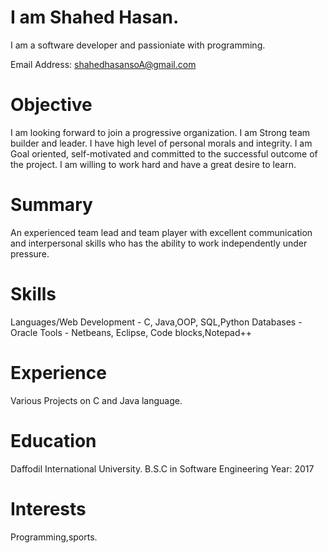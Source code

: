 # I am Shahed Hasan.
I am a software developer and passioniate with programming.

Email Address: shahedhasansoA@gmail.com


# Objective
I am looking forward to join a progressive organization. I am Strong team builder and leader. I have high level of personal morals and integrity. I am Goal oriented, self-motivated and committed to the successful outcome of the project. I am willing to work hard and have a great desire to learn.

# Summary
An experienced team lead and team player with excellent communication and interpersonal skills who has the ability to work independently under pressure.

# Skills
Languages/Web Development	- C, Java,OOP, SQL,Python
Databases	- Oracle 
Tools - 	Netbeans, Eclipse, Code blocks,Notepad++
	 
# Experience

Various Projects on C and Java language.

# Education
Daffodil International University. 
B.S.C in Software Engineering
Year: 2017
 
# Interests
Programming,sports.



